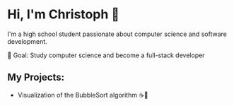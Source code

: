 # Hi, I'm Christoph 👋

I'm a high school student passionate about computer science and software development.

🚀 Goal: Study computer science and become a full-stack developer

## My Projects:
- Visualization of the BubbleSort algorithm ☕🫧

<!--
**ChristophW610/ChristophW610** is a ✨ _special_ ✨ repository because its `README.md` (this file) appears on your GitHub profile.

Here are some ideas to get you started:

- 🔭 I’m currently working on ...
- 🌱 I’m currently learning ...
- 👯 I’m looking to collaborate on ...
- 🤔 I’m looking for help with ...
- 💬 Ask me about ...
- 📫 How to reach me: ...
- 😄 Pronouns: ...
- ⚡ Fun fact: ...
-->
